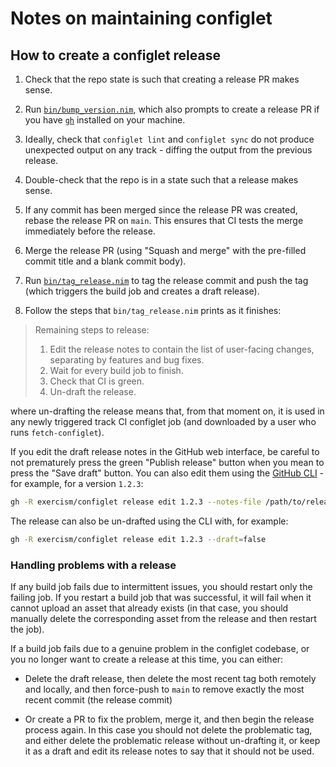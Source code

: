 # Notes on maintaining configlet

## How to create a configlet release

1. Check that the repo state is such that creating a release PR makes sense.

1. Run [`bin/bump_version.nim`][bump_version], which also prompts to create
   a release PR if you have [`gh`][gh] installed on your machine.

1. Ideally, check that `configlet lint` and `configlet sync` do not produce
   unexpected output on any track - diffing the output from the previous
   release.

1. Double-check that the repo is in a state such that a release makes sense.

1. If any commit has been merged since the release PR was created, rebase the
   release PR on `main`. This ensures that CI tests the merge immediately before
   the release.

1. Merge the release PR (using "Squash and merge" with the pre-filled
   commit title and a blank commit body).

1. Run [`bin/tag_release.nim`][tag_release] to tag the release commit and push
   the tag (which triggers the build job and creates a draft release).

1. Follow the steps that `bin/tag_release.nim` prints as it finishes:

> Remaining steps to release:
>
> 1. Edit the release notes to contain the list of user-facing changes,
>    separating by features and bug fixes.
> 2. Wait for every build job to finish.
> 3. Check that CI is green.
> 4. Un-draft the release.

where un-drafting the release means that, from that moment on, it is used in any
newly triggered track CI configlet job (and downloaded by a user who runs
`fetch-configlet`).

If you edit the draft release notes in the GitHub web interface, be careful
to not prematurely press the green "Publish release" button when you mean to
press the "Save draft" button. You can also edit them using the
[GitHub CLI][gh] - for example, for a version `1.2.3`:

```sh
gh -R exercism/configlet release edit 1.2.3 --notes-file /path/to/release_notes.md
```

The release can also be un-drafted using the CLI with, for example:

```sh
gh -R exercism/configlet release edit 1.2.3 --draft=false
```

### Handling problems with a release

If any build job fails due to intermittent issues, you should restart only the
failing job. If you restart a build job that was successful, it will fail when
it cannot upload an asset that already exists (in that case, you should manually
delete the corresponding asset from the release and then restart the job).

If a build job fails due to a genuine problem in the configlet codebase, or you
no longer want to create a release at this time, you can either:

- Delete the draft release, then delete the most recent tag both remotely and
  locally, and then force-push to `main` to remove exactly the most recent
  commit (the release commit)

- Or create a PR to fix the problem, merge it, and then begin the release
  process again. In this case you should not delete the problematic tag, and
  either delete the problematic release without un-drafting it, or keep it as a
  draft and edit its release notes to say that it should not be used.

[bump_version]: https://github.com/exercism/configlet/blob/main/bin/bump_version.nim
[tag_release]: https://github.com/exercism/configlet/blob/main/bin/tag_release.nim
[gh]: https://github.com/cli/cli
